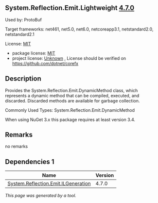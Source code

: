 System.Reflection.Emit.Lightweight [4.7.0](https://www.nuget.org/packages/System.Reflection.Emit.Lightweight/4.7.0)
--------------------

Used by: ProtoBuf

Target frameworks: net461, net5.0, net6.0, netcoreapp3.1, netstandard2.0, netstandard2.1

License: [MIT](../../../../licenses/mit) 

- package license: [MIT](https://licenses.nuget.org/MIT) 
- project license: [Unknown](https://github.com/dotnet/corefx) , License should be verified on https://github.com/dotnet/corefx

Description
-----------
Provides the System.Reflection.Emit.DynamicMethod class, which represents a dynamic method that can be compiled, executed, and discarded. Discarded methods are available for garbage collection.

Commonly Used Types:
System.Reflection.Emit.DynamicMethod
 
When using NuGet 3.x this package requires at least version 3.4.

Remarks
-----------
no remarks


Dependencies 1
-----------

|Name|Version|
|----------|:----|
|[System.Reflection.Emit.ILGeneration](../../../../packages/nuget.org/system.reflection.emit.ilgeneration/4.7.0)|4.7.0|

*This page was generated by a tool.*